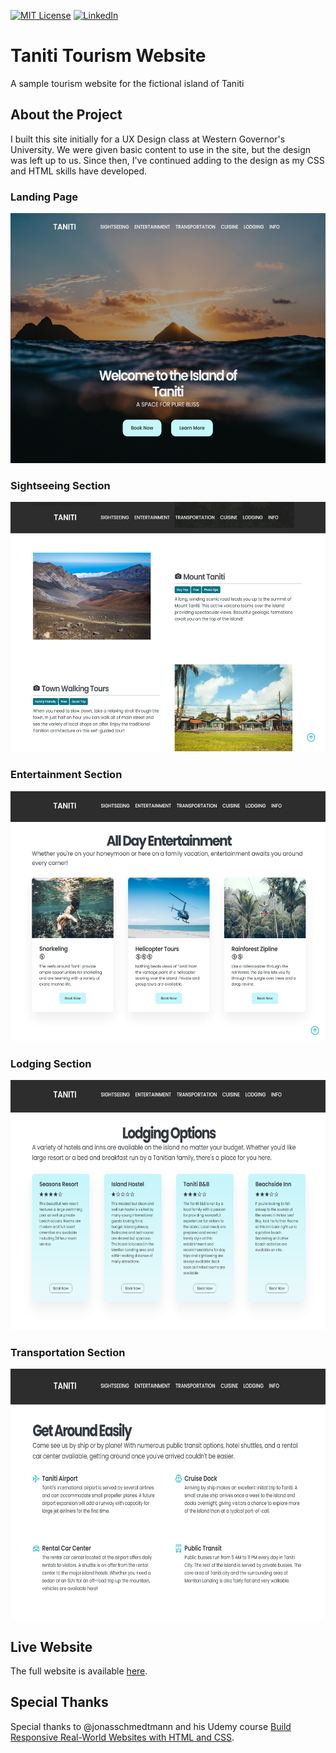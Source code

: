 [![MIT License][license-shield]][license-url]
[![LinkedIn][linkedin-shield]][linkedin-url]

# Taniti Tourism Website
A sample tourism website for the fictional island of Taniti

## About the Project
I built this site initially for a UX Design class at Western Governor's University. We were given basic content to use in the site, but the design was left up to us. Since then, I've continued adding to the design as my CSS and HTML skills have developed.

### Landing Page
<img src='screenshots/taniti-main-page.png' alt='Tourism website landing page' height='400'>

### Sightseeing Section
<img src='screenshots/taniti-activities-section.png' alt='List of fictional tourist activities' height='400'>

### Entertainment Section
<img src='screenshots/taniti-entertainment-section.png' alt='List of fictional entertainment activities' height='400'>

### Lodging Section
<img src='screenshots/taniti-lodging-sections.png' alt='List of fictional island hotels' height='400'>

### Transportation Section
<img src='screenshots/taniti-transportation-section.png' alt='List of fictional island transportation methods' height='400'>

## Live Website
The full website is available [here](www.samueljones.codes/taniti).

## Special Thanks
Special thanks to @jonasschmedtmann and his Udemy course [Build Responsive Real-World Websites with HTML and CSS](https://www.udemy.com/course/design-and-develop-a-killer-website-with-html5-and-css3/).





[license-shield]: https://img.shields.io/github/license/othneildrew/Best-README-Template.svg?style=for-the-badge
[license-url]: https://github.com/othneildrew/Best-README-Template/blob/master/LICENSE.txt
[linkedin-shield]: https://img.shields.io/badge/-LinkedIn-black.svg?style=for-the-badge&logo=linkedin&colorB=555
[linkedin-url]: https://linkedin.com/in/samuel-s-jones
